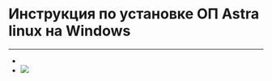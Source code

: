  # Инструкция по установке ОП Astra linux на Windows 
 ____________________________________________________
* [](https://github.com/alienkaa/1/blob/main/astra_linux_manual.pdf)
* ![](https://github.com/user-attachments/assets/18db0710-3adc-4ca8-86aa-efc5d064852f)
